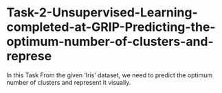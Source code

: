 # Task-2-Unsupervised-Learning-completed-at-GRIP-Predicting-the-optimum-number-of-clusters-and-represe     
In this Task From the given ‘Iris’ dataset, we need to predict the optimum number of clusters
and represent it visually.

